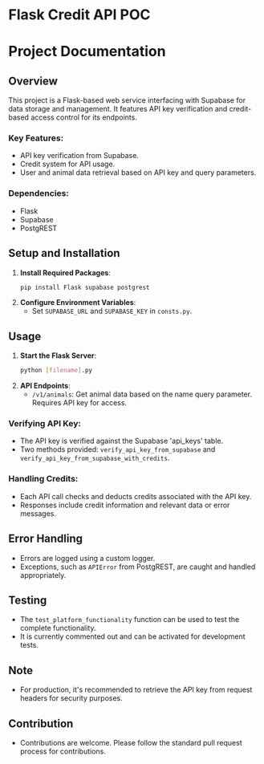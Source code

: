 # Flask Credit API POC

# Project Documentation

## Overview
This project is a Flask-based web service interfacing with Supabase for data storage and management. It features API key verification and credit-based access control for its endpoints.

### Key Features:
- API key verification from Supabase.
- Credit system for API usage.
- User and animal data retrieval based on API key and query parameters.

### Dependencies:
- Flask
- Supabase
- PostgREST

## Setup and Installation
1. **Install Required Packages**: 
   ```bash
   pip install Flask supabase postgrest
   ```
2. **Configure Environment Variables**:
   - Set `SUPABASE_URL` and `SUPABASE_KEY` in `consts.py`.

## Usage
1. **Start the Flask Server**:
   ```bash
   python [filename].py
   ```
2. **API Endpoints**:
   - `/v1/animals`: Get animal data based on the name query parameter. Requires API key for access.

### Verifying API Key:
- The API key is verified against the Supabase 'api_keys' table.
- Two methods provided: `verify_api_key_from_supabase` and `verify_api_key_from_supabase_with_credits`.

### Handling Credits:
- Each API call checks and deducts credits associated with the API key.
- Responses include credit information and relevant data or error messages.

## Error Handling
- Errors are logged using a custom logger.
- Exceptions, such as `APIError` from PostgREST, are caught and handled appropriately.

## Testing
- The `test_platform_functionality` function can be used to test the complete functionality.
- It is currently commented out and can be activated for development tests.

## Note
- For production, it's recommended to retrieve the API key from request headers for security purposes.

## Contribution
- Contributions are welcome. Please follow the standard pull request process for contributions.